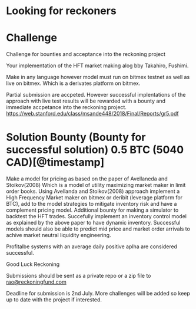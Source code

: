 # Looking for reckoners 

# Challenge
Challenge for bounties and acceptance into the reckoning project


Your implementation of the HFT market making alog bby Takahiro, Fushimi.


Make in any language however model must run on bitmex testnet as well as live on bitmex. Which is a derivates platform on bitmex. 

Partial submission are accpeted. However successful implentations of the approach with live test results will be rewarded with a bounty and immediate accpetance into the reckoning project.
https://web.stanford.edu/class/msande448/2018/Final/Reports/gr5.pdf
# Solution Bounty (Bounty for successful solution) 0.5 BTC (5040 CAD)[@timestamp]
Make a model for pricing as based on the paper of Avellaneda and Stoikov(2008) Which is a model of utility maximizing market maker in limit order books. 
Using Avellanda and Stoikov(2008) approach implement a High Frequency Market maker on bitmex or deribit (leverage platform for BTC), add to the model strategies to mitigate inventory risk and have a complement pricing model. Additional bounty for making a simulator to backtest the HFT trades. Succefully implement an inventory control model as explained by the above paper to have dynamic inventory. Successful models should also be able to predict mid price and market order arrivals to achive market neutral liquidity engineering.

Profitalbe systems with an average daily positive aplha are considered successful.


Good Luck 
Reckoning

Submissions should be sent as a private repo or a zip file to rao@reckoningfund.com

Deadline for submission is 2nd July. More challenges will be added so keep up to date with the project if interested.
